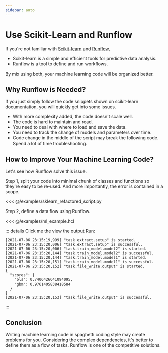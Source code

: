 ```yaml
---
sidebar: auto
---
```


# Use Scikit-Learn and Runflow

If you're not familiar with [Scikit-learn](https://scikit-learn.org/) and [Runflow](https://runflow.org),

* Scikit-learn is a simple and efficient tools for predictive data analysis.
* Runflow is a tool to define and run workflows.

By mix using both, your machine learning code will be organized better.

## Why Runflow is Needed?

If you just simply follow the code snippets shown on scikit-learn documentation,
you will quickly get into some issues.

* With more complexity added, the code doesn't scale well.
* The code is hard to maintain and read.
* You need to deal with where to load and save the data.
* You need to track the change of models and parameters over time.
* Code change in the middle of the script may break the following code. Spend a lot of time troubleshooting.

## How to Improve Your Machine Learning Code?

Let's see how Runflow solve this issue.

Step 1, split your code into minimal chunk of classes and functions so they're easy to be re-used. And more importantly, the error is contained in a scope.

<<< @/examples/sklearn_refactored_script.py

Step 2, define a data flow using Runflow.

<<< @/examples/ml_example.hcl

::: details Click me the view the output
Run:
```hcl
[2021-07-06 23:15:19,999] "task.extract.setup" is started.
[2021-07-06 23:15:20,006] "task.extract.setup" is successful.
[2021-07-06 23:15:20,006] "task.train_model.model2" is started.
[2021-07-06 23:15:20,144] "task.train_model.model2" is successful.
[2021-07-06 23:15:20,144] "task.train_model.model1" is started.
[2021-07-06 23:15:20,151] "task.train_model.model1" is successful.
[2021-07-06 23:15:20,152] "task.file_write.output" is started.
{
  "scores": {
    "ols": 0.7406426641094095,
    "gbm": 0.9761405838418584
  }
}
[2021-07-06 23:15:20,153] "task.file_write.output" is successful.
```
:::

## Conclusion

Writing machine learning code in spaghetti coding style may create problems for you.
Considering the complex dependencies, it's better to define them as a flow of tasks.
Runflow is one of the competitive solutions.
